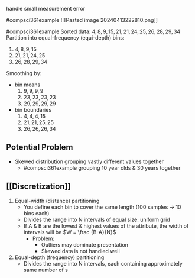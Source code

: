 handle small measurement error

#compsci361example ![[Pasted image 20240413222810.png]]

#compsci361example 
Sorted data: $4, 8, 9, 15, 21, 21, 24, 25, 26, 28, 29, 34$
Partition into equal-frequency (equi-depth) bins:
1. $4, 8, 9, 15$
2. $21, 21, 24, 25$
3. $26, 28, 29, 34$

Smoothing by:
- bin means
	1. $9, 9, 9, 9$
	2. $23, 23, 23, 23$
	3. $29, 29, 29, 29$
- bin boundaries
	1. $4, 4, 4, 15$
	2. $21, 21, 25, 25$
	3. $26, 26, 26, 34$
## Potential Problem
- Skewed distribution grouping vastly different values together
	- #compsci361example grouping 10 year olds & 30 years together
## [[Discretization]]
1. Equal-width (distance) partitioning
	- You define each bin to cover the same length (100 samples $\rightarrow$ 10 bins each)
	- Divides the range into N intervals of equal size: uniform grid
	- If A & B are the lowest & highest values of the attribute, the width of intervals will be $W = \frac {B-A}{N}$
		- Problem: 
			- Outliers may dominate presentation
			- Skewed data is not handled well
2. Equal-depth (frequency) partitioning
	- Divides the range into N intervals, each containing approximately same number of s